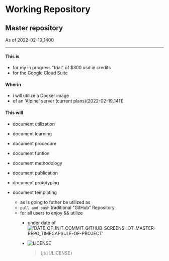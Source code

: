 # Working Repository
## Master repository

As of 2022-02-19_1400

-----

#### This is
- for my in progress "trial" of $300 usd in credits
- for the Google Cloud Suite

#### Wherin
- i will utilize a Docker image
- of an 'Alpine' server (current plans)(2022-02-19_1411)

#### This will 
- document utilization
- document learning
- document procedure
- document funtion
- document methodology
- document publication
- document prototyping
- document templating
  
  - as is going to futher be utilized as 
  - `pull and push` traditional "GitHub" Repository
  - for all users to enjoy && utilize 
    - under date of !['DATE_OF_INIT_COMMIT_GITHUB_SCREENSHOT_MASTER-REPO_TIMECAPSULE-OF-PROJECT'](https://i.imgur.com/mh7VFK0.png)
    - ![LICENSE](/LICENSE)

      > ```[```js```](```/LICENSE```)```